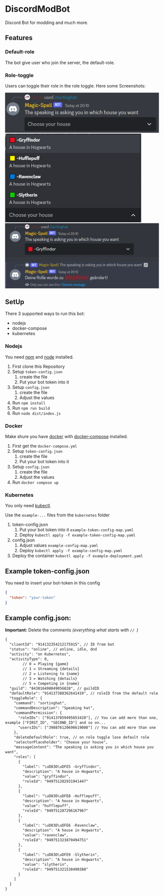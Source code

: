 # DiscordModBot
Discord Bot for modding and much more.

## Features

### Default-role

The bot give user who join the server, the default-role.

### Role-toggle

Users can toggle their role in the role toggle. Here some Screenshots:

![Role-toggle screenshot](screenshots/role-toggle-message.png)
![Role-toggle menu screenshot](screenshots/role-toggle-menu-screenshot.png)
![Role-toggle selected screenshot](screenshots/role-toggle-selected-screenshot.png)


## SetUp

There 3 supported ways to run this bot:
- nodejs
- docker-compose
- kubernetes


### Nodejs

You need [npm](https://www.npmjs.com/) and [node](https://nodejs.org/) installed.

1. First clone this Repository
2. Setup ``token-config.json``
   1. create the file
   2. Put your bot token into it
3. Setup ``config.json``
   1. create the file
   2. Adjust the values
4. Run ``npm install``
5. Run ``npm run build``
6. Run ``node dist/index.js``


### Docker

Make shure you have [docker](https://docker.com/) with [docker-compose](https://docs.docker.com/compose/) installed.

1. First get the ``docker-compose.yml``
2. Setup ``token-config.json``
   1. create the file
   2. Put your bot token into it
3. Setup ``config.json``
   1. create the file
   2. Adjust the values
4. Run ``docker compose up``


### Kubernetes

You only need [kubectl](https://kubernetes.io/docs/reference/kubectl/).

Use the ``example-...`` files from the ``kubernetes`` folder
1. token-config.json
   1. Put your bot token into it ``example-token-config-map.yaml``
   2. Deploy ```kubectl apply -f example-token-config-map.yaml```
2. config.json
   1. Adjust values ``example-config-map.yaml``
   2. Deploy ```kubectl apply -f example-config-map.yaml```
3. Deploy the container ``kubectl apply -f example-deployment.yaml``



## Example token-config.json
You need to insert your bot-token in this config
```json
{
  "token": "your-token"
}
```

## Example config.json:
**Important:** Delete the comments *(everything what starts with ``// ``)*
```json5
{
  "clientId": "914132354212175915", // ID from bot
  "status": "online", // online, idle, dnd 
  "activity": "on Kubernetes",
  "activityType": 0, 
        // 0 = Playing {game}
        // 1 = Streaming {details} 
        // 2 = Listening to {name}
        // 3 = Watching {details}
        // 5 = Competing in {name}
  "guild": "843816498049056828", // guildID
  "defaultRole": "914137388362641419", // roleID from the default role
  "toggleRole": {
    "command": "sortinghat",
    "commandDescription": "Speaking hat",
    "commandPermission": {
      "roleIDs": ["914137059495653428"], // You can add more than one, example ["FIRST_ID", "SECOND_ID"] and so on...
      "usersIDs": ["398876120696619008"] // You can add more than one
    },
    "deleteDefaultRole": true, // on role toggle lose default role
    "selectorPlaceholder": "Choose your house",
    "messageContent": "The speaking is asking you in which house you want",
    "roles": [
      {
        "label": "\uD83D\uDFE5 -Gryffindor",
        "description": "A house in Hogwarts",
        "value": "gryffindor",
        "roleId": "949751202931941447"
      },
      {
        "label": "\uD83D\uDFE8 -Hufflepuff",
        "description": "A house in Hogwarts",
        "value": "hufflepuff",
        "roleId": "949751287296167967"
      },
      {
        "label": "\uD83D\uDFE6 -Ravenclaw",
        "description": "A house in Hogwarts",
        "value": "ravenclaw",
        "roleId": "949751323870494751"
      },
      {
        "label": "\uD83D\uDFE9 -Slytherin",
        "description": "A house in Hogwarts",
        "value": "slytherin",
        "roleId": "949751321538490388"
      }
    ]
  }
}
```
